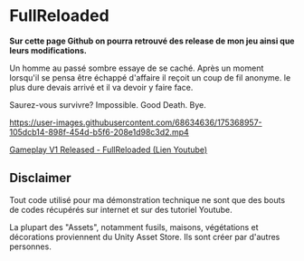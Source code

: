 # FullReloaded

**Sur cette page Github on pourra retrouvé des release de mon jeu ainsi que leurs modifications.**

Un homme au passé sombre essaye de se caché. Après un moment lorsqu'il se pensa être échappé d'affaire il reçoit un coup de fil anonyme. le plus dure devais arrivé et il va devoir y faire face.

Saurez-vous survivre? Impossible. Good Death. Bye.

https://user-images.githubusercontent.com/68634636/175368957-105dcb14-898f-454d-b5f6-208e1d98c3d2.mp4

[Gameplay V1 Released - FullReloaded (Lien Youtube)](https://youtu.be/jj666tTcylc)

## Disclaimer

Tout code utilisé pour ma démonstration technique ne sont que des bouts de codes récupérés sur internet et sur des tutoriel Youtube.

La plupart des "Assets", notamment fusils, maisons, végétations et décorations proviennent du Unity Asset Store. Ils sont créer par d'autres personnes.
